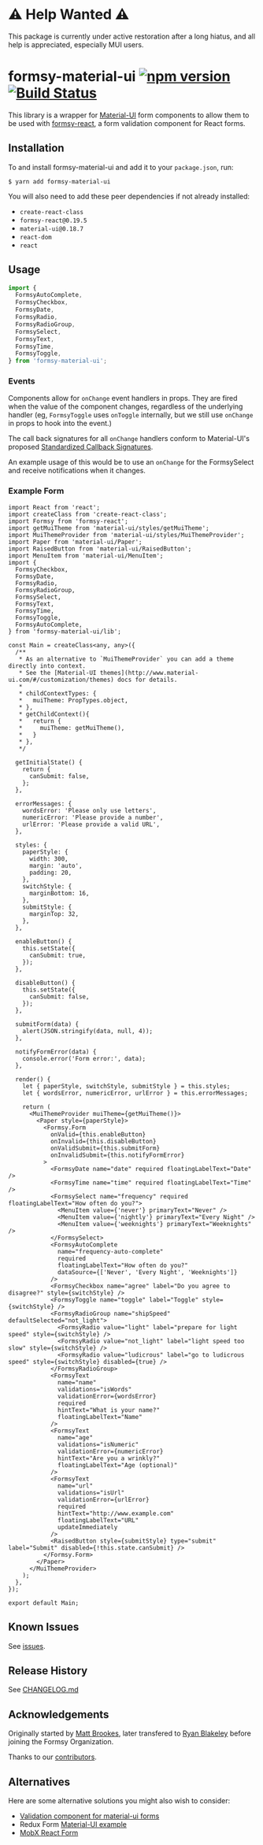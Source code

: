 # ⚠️ Help Wanted ⚠️

This package is currently under active restoration after a long hiatus, and all help is appreciated, especially MUI users.

# formsy-material-ui [![npm version](https://badge.fury.io/js/formsy-material-ui.svg)](https://badge.fury.io/js/formsy-material-ui) [![Build Status](https://travis-ci.org/mbrookes/formsy-material-ui.svg?branch=master)](https://travis-ci.org/mbrookes/formsy-material-ui)

This library is a wrapper for [Material-UI](http://material-ui.com/) form components to allow them to be used with
[formsy-react](https://github.com/formsy/formsy-react), a form validation component for React forms.

## Installation

To and install formsy-material-ui and add it to your `package.json`, run:

```
$ yarn add formsy-material-ui
```

You will also need to add these peer dependencies if not already installed:

- `create-react-class`
- `formsy-react@0.19.5`
- `material-ui@0.18.7`
- `react-dom`
- `react`

## Usage

```ts
import {
  FormsyAutoComplete,
  FormsyCheckbox,
  FormsyDate,
  FormsyRadio,
  FormsyRadioGroup,
  FormsySelect,
  FormsyText,
  FormsyTime,
  FormsyToggle,
} from 'formsy-material-ui';
```

### Events

Components allow for `onChange` event handlers in props. They are fired when the value of the component changes,
regardless of the underlying handler (eg, `FormsyToggle` uses `onToggle` internally, but we still use `onChange` in
props to hook into the event.)

The call back signatures for all `onChange` handlers conform to Material-UI's proposed
[Standardized Callback Signatures](https://github.com/mui-org/material-ui/issues/2957).

An example usage of this would be to use an `onChange` for the FormsySelect and receive notifications when it changes.

### Example Form

```tsx
import React from 'react';
import createClass from 'create-react-class';
import Formsy from 'formsy-react';
import getMuiTheme from 'material-ui/styles/getMuiTheme';
import MuiThemeProvider from 'material-ui/styles/MuiThemeProvider';
import Paper from 'material-ui/Paper';
import RaisedButton from 'material-ui/RaisedButton';
import MenuItem from 'material-ui/MenuItem';
import {
  FormsyCheckbox,
  FormsyDate,
  FormsyRadio,
  FormsyRadioGroup,
  FormsySelect,
  FormsyText,
  FormsyTime,
  FormsyToggle,
  FormsyAutoComplete,
} from 'formsy-material-ui/lib';

const Main = createClass<any, any>({
  /**
   * As an alternative to `MuiThemeProvider` you can add a theme directly into context.
   * See the [Material-UI themes](http://www.material-ui.com/#/customization/themes) docs for details.
   *
   * childContextTypes: {
   *   muiTheme: PropTypes.object,
   * },
   * getChildContext(){
   *   return {
   *     muiTheme: getMuiTheme(),
   *   }
   * },
   */

  getInitialState() {
    return {
      canSubmit: false,
    };
  },

  errorMessages: {
    wordsError: 'Please only use letters',
    numericError: 'Please provide a number',
    urlError: 'Please provide a valid URL',
  },

  styles: {
    paperStyle: {
      width: 300,
      margin: 'auto',
      padding: 20,
    },
    switchStyle: {
      marginBottom: 16,
    },
    submitStyle: {
      marginTop: 32,
    },
  },

  enableButton() {
    this.setState({
      canSubmit: true,
    });
  },

  disableButton() {
    this.setState({
      canSubmit: false,
    });
  },

  submitForm(data) {
    alert(JSON.stringify(data, null, 4));
  },

  notifyFormError(data) {
    console.error('Form error:', data);
  },

  render() {
    let { paperStyle, switchStyle, submitStyle } = this.styles;
    let { wordsError, numericError, urlError } = this.errorMessages;

    return (
      <MuiThemeProvider muiTheme={getMuiTheme()}>
        <Paper style={paperStyle}>
          <Formsy.Form
            onValid={this.enableButton}
            onInvalid={this.disableButton}
            onValidSubmit={this.submitForm}
            onInvalidSubmit={this.notifyFormError}
          >
            <FormsyDate name="date" required floatingLabelText="Date" />
            <FormsyTime name="time" required floatingLabelText="Time" />
            <FormsySelect name="frequency" required floatingLabelText="How often do you?">
              <MenuItem value={'never'} primaryText="Never" />
              <MenuItem value={'nightly'} primaryText="Every Night" />
              <MenuItem value={'weeknights'} primaryText="Weeknights" />
            </FormsySelect>
            <FormsyAutoComplete
              name="frequency-auto-complete"
              required
              floatingLabelText="How often do you?"
              dataSource={['Never', 'Every Night', 'Weeknights']}
            />
            <FormsyCheckbox name="agree" label="Do you agree to disagree?" style={switchStyle} />
            <FormsyToggle name="toggle" label="Toggle" style={switchStyle} />
            <FormsyRadioGroup name="shipSpeed" defaultSelected="not_light">
              <FormsyRadio value="light" label="prepare for light speed" style={switchStyle} />
              <FormsyRadio value="not_light" label="light speed too slow" style={switchStyle} />
              <FormsyRadio value="ludicrous" label="go to ludicrous speed" style={switchStyle} disabled={true} />
            </FormsyRadioGroup>
            <FormsyText
              name="name"
              validations="isWords"
              validationError={wordsError}
              required
              hintText="What is your name?"
              floatingLabelText="Name"
            />
            <FormsyText
              name="age"
              validations="isNumeric"
              validationError={numericError}
              hintText="Are you a wrinkly?"
              floatingLabelText="Age (optional)"
            />
            <FormsyText
              name="url"
              validations="isUrl"
              validationError={urlError}
              required
              hintText="http://www.example.com"
              floatingLabelText="URL"
              updateImmediately
            />
            <RaisedButton style={submitStyle} type="submit" label="Submit" disabled={!this.state.canSubmit} />
          </Formsy.Form>
        </Paper>
      </MuiThemeProvider>
    );
  },
});

export default Main;
```

## Known Issues

See [issues](https://github.com/formsy/formsy-material-ui/issues).

## Release History

See [CHANGELOG.md](https://github.com/formsy/formsy-material-ui/blob/master/CHANGELOG.md)

## Acknowledgements

Originally started by [Matt Brookes](https://github.com/mbrookes), later transfered to [Ryan Blakeley](@rojobuffalo)
before joining the Formsy Organization.

Thanks to our [contributors](https://github.com/formsy/formsy-material-ui/graphs/contributors).

## Alternatives

Here are some alternative solutions you might also wish to consider:

- [Validation component for material-ui forms](https://github.com/NewOldMax/react-material-ui-form-validator)
- Redux Form [Material-UI example](https://redux-form.com/6.6.2/examples/material-ui/)
- [MobX React Form](https://github.com/foxhound87/mobx-react-form)
